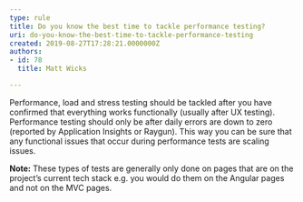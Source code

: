 ```yaml
---
type: rule
title: Do you know the best time to tackle performance testing?
uri: do-you-know-the-best-time-to-tackle-performance-testing
created: 2019-08-27T17:28:21.0000000Z
authors:
- id: 78
  title: Matt Wicks

---
```




<span class='intro'> <p class="ssw15-rteElement-P">Performance, load and stress testing should be tackled after you have confirmed that everything works functionally (usually after UX testing). Performance testing should only be after daily errors are down to zero (reported by Application Insights or Raygun). This way you can be sure that any functional issues that occur during performance tests are scaling issues.<br></p> </span>

<p><b>​Note&#58;</b> These types of tests are generally only done on pages that are on the project’s current tech stack e.g. you would do them on the Angular pages and not on the MVC pages.<br></p>


